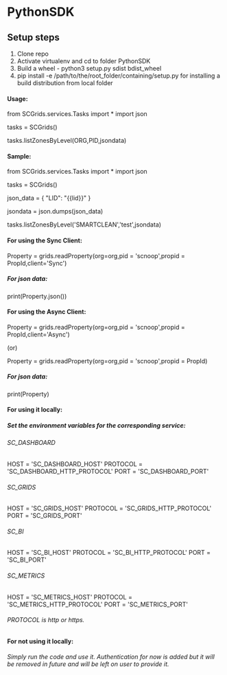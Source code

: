 # PythonSDK

## Setup steps

1. Clone repo
2. Activate virtualenv and cd to folder PythonSDK
3. Build a wheel - python3 setup.py sdist bdist_wheel
4. pip install -e /path/to/the/root_folder/containing/setup.py  for installing a build distribution from local folder


#### Usage:

from SCGrids.services.Tasks import * 
import json

tasks = SCGrids()


tasks.listZonesByLevel(ORG,PID,jsondata) 


#### Sample:

from SCGrids.services.Tasks import * 
import json

tasks = SCGrids()

json_data = {
    "LID": "{{lid}}"
}

jsondata = json.dumps(json_data)
 
tasks.listZonesByLevel('SMARTCLEAN','test',jsondata)

#### For using the Sync Client:

Property = grids.readProperty(org=org,pid = 'scnoop',propid = PropId,client='Sync')

##### For json data:
print(Property.json())

#### For using the Async Client:

Property = grids.readProperty(org=org,pid = 'scnoop',propid = PropId,client='Async')

(or)

Property = grids.readProperty(org=org,pid = 'scnoop',propid = PropId)

##### For json data:
print(Property)

#### For using it locally:

##### Set the environment variables for the corresponding service:

###### SC_DASHBOARD
HOST = 'SC_DASHBOARD_HOST'
PROTOCOL = 'SC_DASHBOARD_HTTP_PROTOCOL'
PORT = 'SC_DASHBOARD_PORT'

###### SC_GRIDS
HOST = 'SC_GRIDS_HOST'
PROTOCOL = 'SC_GRIDS_HTTP_PROTOCOL'
PORT = 'SC_GRIDS_PORT'

###### SC_BI
HOST = 'SC_BI_HOST'
PROTOCOL = 'SC_BI_HTTP_PROTOCOL'
PORT = 'SC_BI_PORT'

###### SC_METRICS
HOST = 'SC_METRICS_HOST'
PROTOCOL = 'SC_METRICS_HTTP_PROTOCOL'
PORT = 'SC_METRICS_PORT'

###### PROTOCOL is http or https.

#### For not using it locally:

###### Simply run the code and use it. Authentication for now is added but it will be removed in future and will be left on user to provide it.


